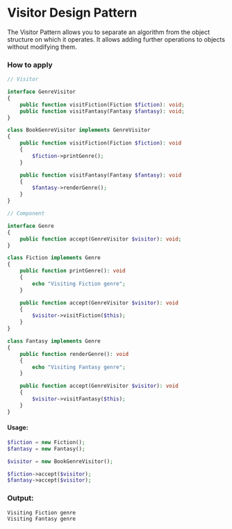 # Visitor Design Pattern
The Visitor Pattern allows you to separate an algorithm from the object structure on which it operates. It allows adding further operations to objects without modifying them.

### How to apply
```php
// Visitor

interface GenreVisitor
{
    public function visitFiction(Fiction $fiction): void;
    public function visitFantasy(Fantasy $fantasy): void;
}

class BookGenreVisitor implements GenreVisitor
{
    public function visitFiction(Fiction $fiction): void
    {
        $fiction->printGenre();
    }

    public function visitFantasy(Fantasy $fantasy): void
    {
        $fantasy->renderGenre();
    }
}
```

```php
// Component

interface Genre
{
    public function accept(GenreVisitor $visitor): void;
}

class Fiction implements Genre
{
    public function printGenre(): void
    {
        echo "Visiting Fiction genre";
    }

    public function accept(GenreVisitor $visitor): void
    {
        $visitor->visitFiction($this);
    }
}

class Fantasy implements Genre
{
    public function renderGenre(): void
    {
        echo "Visiting Fantasy genre";
    }

    public function accept(GenreVisitor $visitor): void
    {
        $visitor->visitFantasy($this);
    }
}
```

#### Usage:
```php
$fiction = new Fiction();
$fantasy = new Fantasy();

$visitor = new BookGenreVisitor();

$fiction->accept($visitor);
$fantasy->accept($visitor);
```

### Output:
```txt
Visiting Fiction genre
Visiting Fantasy genre
```
